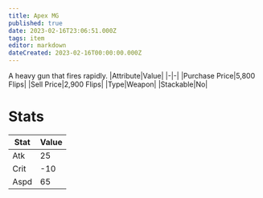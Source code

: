 ```yaml
---
title: Apex MG
published: true
date: 2023-02-16T23:06:51.000Z
tags: item
editor: markdown
dateCreated: 2023-02-16T00:00:00.000Z
---
```


A heavy gun that fires rapidly.
|Attribute|Value|
|-|-|
|Purchase Price|5,800 Flips|
|Sell Price|2,900 Flips|
|Type|Weapon|
|Stackable|No|

# Stats
|Stat|Value|
|-|-|
|Atk|25|
|Crit|-10|
|Aspd|65|
